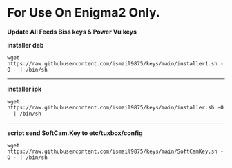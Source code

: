 # For Use On Enigma2 Only.

**Update All Feeds Biss keys & Power Vu keys**

**installer deb**
```
wget https://raw.githubusercontent.com/ismail9875/keys/main/installer1.sh -O - | /bin/sh
```
___
**installer ipk**

```
wget https://raw.githubusercontent.com/ismail9875/keys/main/installer.sh -O - | /bin/sh
```
___
**script send SoftCam.Key to etc/tuxbox/config**
```
wget https://raw.githubusercontent.com/ismail9875/keys/main/SoftCamKey.sh -O - | /bin/sh
```
